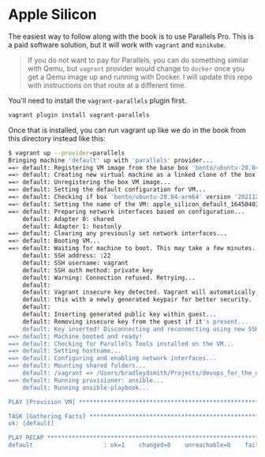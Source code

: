# Apple Silicon

The easiest way to follow along with the book is to use Parallels Pro. This is a paid software solution, but it will work 
with `vagrant` and `minikube`.

> If you do not want to pay for Parallels, you can do something similar with Qemu, but `vagrant` provider would change to `docker` once you get
> a Qemu image up and running with Docker. I will update this repo with instructions on that route at a different time.

You'll need to install the `vagrant-parallels` plugin first.

```bash
vagrant plugin install vagrant-parallels
```

Once that is installed, you can run vagrant up like we do in the book from this directory instead like this:

```bash
$ vagrant up --provider=parallels
Bringing machine 'default' up with 'parallels' provider...
==> default: Registering VM image from the base box 'bento/ubuntu-20.04-arm64'...
==> default: Creating new virtual machine as a linked clone of the box image...
==> default: Unregistering the box VM image...
==> default: Setting the default configuration for VM...
==> default: Checking if box 'bento/ubuntu-20.04-arm64' version '202112.19.0' is up to date...
==> default: Setting the name of the VM: apple_silicon_default_1645040335644_35727
==> default: Preparing network interfaces based on configuration...
    default: Adapter 0: shared
    default: Adapter 1: hostonly
==> default: Clearing any previously set network interfaces...
==> default: Booting VM...
==> default: Waiting for machine to boot. This may take a few minutes...
    default: SSH address: :22
    default: SSH username: vagrant
    default: SSH auth method: private key
    default: Warning: Connection refused. Retrying...
    default:
    default: Vagrant insecure key detected. Vagrant will automatically replace
    default: this with a newly generated keypair for better security.
    default:
    default: Inserting generated public key within guest...
    default: Removing insecure key from the guest if it's present...
    default: Key inserted! Disconnecting and reconnecting using new SSH key...
==> default: Machine booted and ready!
==> default: Checking for Parallels Tools installed on the VM...
==> default: Setting hostname...
==> default: Configuring and enabling network interfaces...
==> default: Mounting shared folders...
    default: /vagrant => /Users/bradleydsmith/Projects/devops_for_the_desperate/vagrant/apple_silicon
==> default: Running provisioner: ansible...
    default: Running ansible-playbook...

PLAY [Provision VM] ************************************************************

TASK [Gathering Facts] *********************************************************
ok: [default]

PLAY RECAP *********************************************************************
default                    : ok=1    changed=0    unreachable=0    failed=0    skipped=0    rescued=0    ignored=0
```




